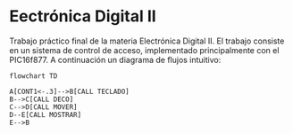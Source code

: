 # Eectrónica Digital II
Trabajo práctico final de la materia Electrónica Digital II.
El trabajo consiste en un sistema de control de acceso, implementado principalmente con el PIC16f877.
A continuación un diagrama de flujos intuitivo:

 ```mermaid
flowchart TD

A[CONT1<-.3]-->B[CALL TECLADO]
B-->C[CALL DECO]
C-->D[CALL MOVER]
D--E[CALL MOSTRAR]
E-->B
 ```
